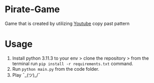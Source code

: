 # Pirate-Game
Game that is created by utilizing [Youtube](https://www.youtube.com/watch?v=YWN8GcmJ-jA&t=7s) copy past pattern

# Usage
1. Install python 3.11.3 to your env > clone the repository > from the terminal run `pip install -r requirements.txt` command.
2. Run `python main.py` from the code folder.
3. Play ¯\_(ツ)_/¯
